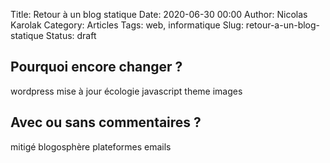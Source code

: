 Title: Retour à un blog statique
Date: 2020-06-30 00:00
Author: Nicolas Karolak
Category: Articles
Tags: web, informatique
Slug: retour-a-un-blog-statique
Status: draft

## Pourquoi encore changer ?

wordpress
mise à jour
écologie
javascript
theme
images

## Avec ou sans commentaires ?

mitigé
blogosphère
plateformes
emails
